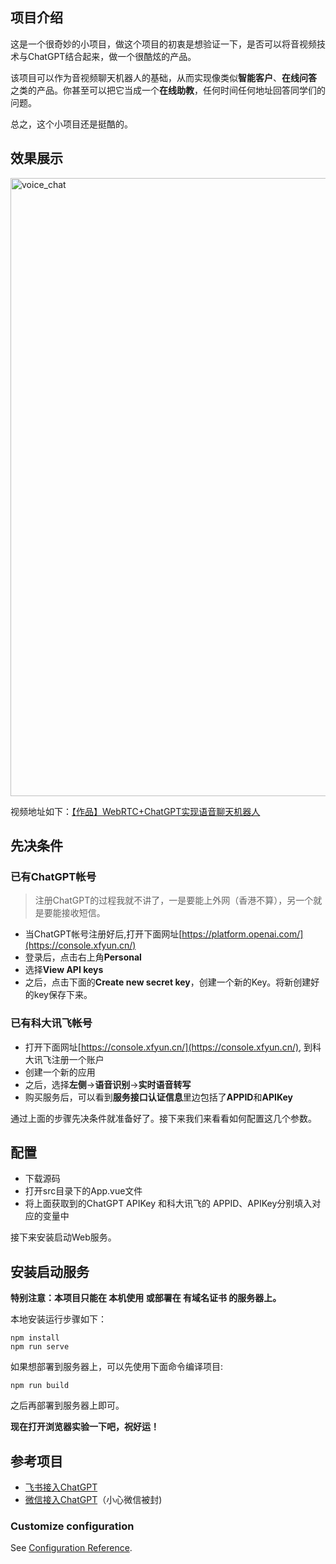 ## 项目介绍
这是一个很奇妙的小项目，做这个项目的初衷是想验证一下，是否可以将音视频技术与ChatGPT结合起来，做一个很酷炫的产品。

该项目可以作为音视频聊天机器人的基础，从而实现像类似**智能客户**、**在线问答** 之类的产品。你甚至可以把它当成一个**在线助教**，任何时间任何地址回答同学们的问题。

总之，这个小项目还是挺酷的。

## 效果展示
<img width="989" alt="voice_chat" src="https://user-images.githubusercontent.com/49577129/220062542-cbbb7daf-b8e1-41f1-8b1a-e800d986b1a2.png">

视频地址如下：[【作品】WebRTC+ChatGPT实现语音聊天机器人](https://www.bilibili.com/video/BV1ty4y1Z7V1/?share_source=copy_web&vd_source=b393e4210396ee161923c1d02340e78d)

## 先决条件

### 已有ChatGPT帐号

>注册ChatGPT的过程我就不讲了，一是要能上外网（香港不算），另一个就是要能接收短信。

- 当ChatGPT帐号注册好后,打开下面网址[https://platform.openai.com/](https://console.xfyun.cn/)
- 登录后，点击右上角**Personal**
- 选择**View API keys**
- 之后，点击下面的**Create new secret key**，创建一个新的Key。将新创建好的key保存下来。

### 已有科大讯飞帐号

- 打开下面网址[https://console.xfyun.cn/](https://console.xfyun.cn/), 到科大讯飞注册一个账户
- 创建一个新的应用
- 之后，选择**左侧**->**语音识别**->**实时语音转写**
- 购买服务后，可以看到**服务接口认证信息**里边包括了**APPID**和**APIKey**

通过上面的步骤先决条件就准备好了。接下来我们来看看如何配置这几个参数。

## 配置
- 下载源码
- 打开src目录下的App.vue文件
- 将上面获取到的ChatGPT APIKey 和科大讯飞的 APPID、APIKey分别填入对应的变量中

接下来安装启动Web服务。

## 安装启动服务

**特别注意：本项目只能在 本机使用 或部署在 有域名证书 的服务器上。**

本地安装运行步骤如下：
```
npm install
npm run serve
```

如果想部署到服务器上，可以先使用下面命令编译项目:
```
npm run build
```

之后再部署到服务器上即可。

**现在打开浏览器实验一下吧，祝好运！**

## 参考项目

- [飞书接入ChatGPT](https://github.com/bestony/ChatGPT-Feishu)
- [微信接入ChatGPT](https://github.com/wangrongding/wechat-bot)（小心微信被封)


### Customize configuration
See [Configuration Reference](https://cli.vuejs.org/config/).
